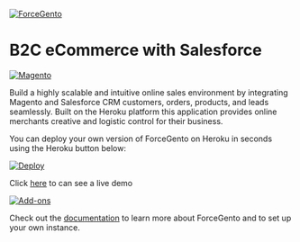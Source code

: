 [![ForceGento](http://technomile.github.io/img/forcegento_github.gif)](http://www.technomile.com)
# B2C eCommerce with Salesforce

[![Magento](http://www.technomile.com/wp-content/uploads/2015/08/SalesforceHerokuApp-06.png)](http://www.technomile.com)

Build a highly scalable and intuitive online sales environment by integrating Magento and Salesforce CRM customers, orders, products, and leads seamlessly. Built on the Heroku platform this application provides online merchants creative and logistic control for their business.

You can deploy your own version of ForceGento on Heroku in seconds using the Heroku button below:

[![Deploy](https://www.herokucdn.com/deploy/button.png)](https://heroku.com/deploy?template=https://github.com/technomile/B2C-Ecommerce-on-Salesforce-Heroku)

Click [here](http://heroku-magento-salesforce.herokuapp.com/) to can see a live demo

[![Add-ons](http://technomile.github.io/img/forcegento_addons.png)](http://www.technomile.com)

Check out the [documentation](http://technomile.github.io/saleforceb2cecomm/) to learn more about ForceGento and to set up your own instance.
